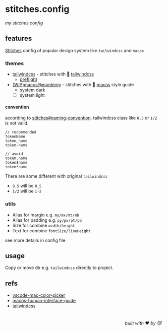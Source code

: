 # stitches.config
*my stitches config*

## features

[Stitches](https://stitches.dev/) config of popular design system like `tailwindcss` and `macos`

### themes

- [tailwindcss](https://github.com/JiangWeixian/stitches.config/tree/master/tailwindcss) - stitches with 🎐 [tailwindcss](https://tailwindcss.com/)
  - [preflight](https://unpkg.com/tailwindcss@3.0.23/src/css/preflight.css)
- [(WIP)macos@monterey](https://github.com/JiangWeixian/stitches.config/tree/master/macos) - stitches with 🍎 [macos](https://developer.apple.com/design/human-interface-guidelines/macos/visual-design/color/) style guide
  - system dark
  - [ ] system light 

#### convention

according to [stitches#naming-convention](https://stitches.dev/docs/tokens#naming-convention). tailwindcss class like `0.5` or `1/2` is not valid. 

```tsx
// recommended
tokenName
token_name
token-name

// avoid
token.name
token$name
token*name
```

There are some different with original `tailwindcss`

- `0.5` will be `0_5`
- `1/2` will be `1-2`

### utils

- Alias for margin e.g. `my/mx/mt/mb`
- Alias for padding e.g. `py/px/pt/pb`
- Size for combine `width/height`
- Text for combine `fontSize/lineHeight`
  
see more details in config file

## usage

Copy or move dir e.g. `tailwindcss` directly to project.

## refs

- [vscode-mac-color-picker](https://github.com/EugeneDae/vscode-mac-color-picker)
- [macos-human-interface-guide](https://developer.apple.com/design/human-interface-guidelines/macos/visual-design/color/)
- [tailwindcss](https://tailwindcss.com)

# 
<div align='right'>

*built with ❤️ by 😼*

</div>